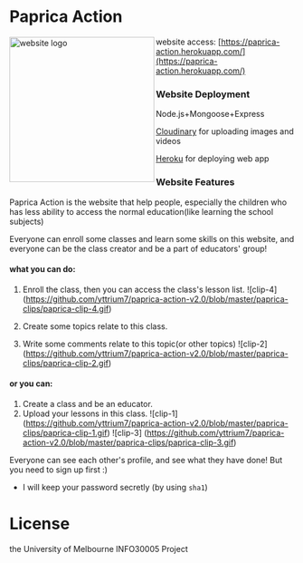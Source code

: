 Paprica Action
==============
<img src="https://raw.githubusercontent.com/yttrium7/paprica-action-v2.0/master/public/favicon.ico" alt="website logo" height=256 align=left>

website access: [https://paprica-action.herokuapp.com/](https://paprica-action.herokuapp.com/)
### Website Deployment
Node.js+Mongoose+Express

[Cloudinary](https://cloudinary.com/console) for uploading images and videos

[Heroku](https://devcenter.heroku.com/) for deploying web app

### Website Features

Paprica Action is the website that help people, especially the children who has less ability to access the normal education(like learning the school subjects)

Everyone can enroll some classes and learn some skills on this website, and everyone can be the class creator and be a part of educators' group!

#### what you can do:
1. Enroll the class, then you can access the class's lesson list.
![clip-4]
(https://github.com/yttrium7/paprica-action-v2.0/blob/master/paprica-clips/paprica-clip-4.gif)

2. Create some topics relate to this class.
3. Write some comments relate to this topic(or other topics)
![clip-2]
(https://github.com/yttrium7/paprica-action-v2.0/blob/master/paprica-clips/paprica-clip-2.gif)


#### or you can:
1. Create a class and be an educator.
2. Upload your lessons in this class.
![clip-1]
(https://github.com/yttrium7/paprica-action-v2.0/blob/master/paprica-clips/paprica-clip-1.gif)
![clip-3]
(https://github.com/yttrium7/paprica-action-v2.0/blob/master/paprica-clips/paprica-clip-3.gif)

Everyone can see each other's profile, and see what they have done!
But you need to sign up first :)

* I will keep your password secretly (by using `sha1`)

# License
the University of Melbourne INFO30005 Project


